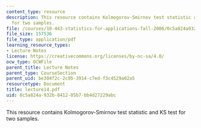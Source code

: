```yaml
---
content_type: resource
description: This resource contains Kolmogorov-Smirnov test statistic and KS test
  for two samples.
file: /courses/18-443-statistics-for-applications-fall-2006/0c5a824a932b841205b7bb4d27229abc_lecture14.pdf
file_size: 157536
file_type: application/pdf
learning_resource_types:
- Lecture Notes
license: https://creativecommons.org/licenses/by-nc-sa/4.0/
ocw_type: OCWFile
parent_title: Lecture Notes
parent_type: CourseSection
parent_uid: be304f2c-2c95-3914-c7ed-f3c4529a02a5
resourcetype: Document
title: lecture14.pdf
uid: 0c5a824a-932b-8412-05b7-bb4d27229abc
---
```

This resource contains Kolmogorov-Smirnov test statistic and KS test for two samples.